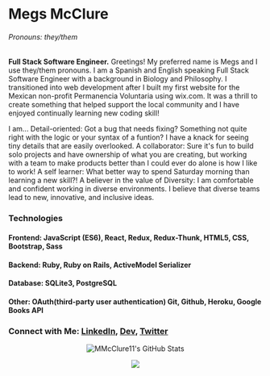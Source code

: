 <!--
**MMcClure11/MMcClure11** is a ✨ _special_ ✨ repository because its `README.md` (this file) appears on your GitHub profile.

Here are some ideas to get you started:

- 🔭 I’m currently working on ...
- 🌱 I’m currently learning ...
- 👯 I’m looking to collaborate on ...
- 🤔 I’m looking for help with ...
- 💬 Ask me about ...
- 📫 How to reach me: ...
- 😄 Pronouns: ...
- ⚡ Fun fact: ...
-->

# Megs McClure
###### Pronouns: they/them
**Full Stack Software Engineer.** Greetings! My preferred name is Megs and I use they/them pronouns. I am a Spanish and English speaking Full Stack Software Engineer with a background in Biology and Philosophy. I transitioned into web development after I built my first website for the Mexican non-profit Permanencia Voluntaria using wix.com. It was a thrill to create something that helped support the local community and I have enjoyed continually learning new coding skill!

I am...
Detail-oriented: Got a bug that needs fixing? Something not quite right with the logic or your syntax of a funtion? I have a knack for seeing tiny details that are easily overlooked.
A collaborator: Sure it's fun to build solo projects and have ownership of what you are creating, but working with a team to make products better than I could ever do alone is how I like to work!
A self learner: What better way to spend Saturday morning than learning a new skill?!
A believer in the value of Diversity: I am comfortable and confident working in diverse environments. I believe that diverse teams lead to new, innovative, and inclusive ideas.
### Technologies
#### Frontend: JavaScript (ES6), React, Redux, Redux-Thunk, HTML5, CSS, Bootstrap, Sass
#### Backend: Ruby, Ruby on Rails, ActiveModel Serializer
#### Database: SQLite3, PostgreSQL
#### Other: OAuth(third-party user authentication) Git, Github, Heroku, Google Books API

###    Connect with Me: [LinkedIn](https://www.linkedin.com/in/megmcclure/), [Dev](https://dev.to/mmcclure11), [Twitter](https://twitter.com/MMcClure0100)
<p align="center">
    <img 
        align = "center"
        alt="MMcClure11's GitHub Stats"
        src="https://github-readme-stats.vercel.app/api?username=MMcClure11&show_icons=true"
    />
</p>
<p align="center">
    <img 
        align="center"
        src="https://github-readme-stats.vercel.app/api/top-langs/?username=MMcClure11&show_icons=true" 
    />
    </a>
</p>
